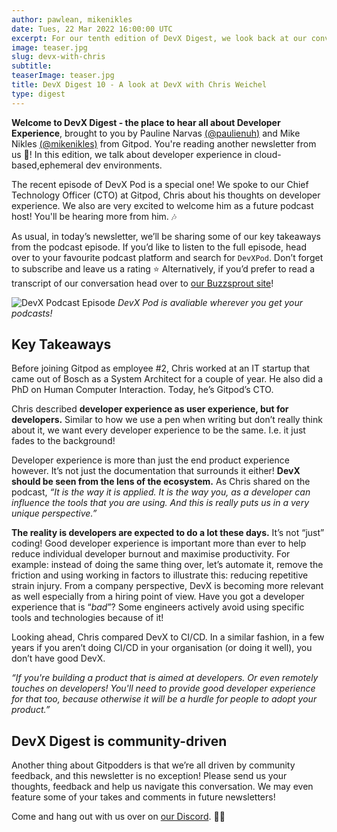```yaml
---
author: pawlean, mikenikles
date: Tues, 22 Mar 2022 16:00:00 UTC
excerpt: For our tenth edition of DevX Digest, we look back at our conversation with Chris Weichel
image: teaser.jpg
slug: devx-with-chris
subtitle:
teaserImage: teaser.jpg
title: DevX Digest 10 - A look at DevX with Chris Weichel
type: digest
---
```


<script context="module">
  export const prerender = true;
</script>

**Welcome to DevX Digest - the place to hear all about Developer Experience**, brought to you by Pauline Narvas [(@paulienuh)](https://twitter.com/paulienuh) and Mike Nikles [(@mikenikles)](https://twitter.com/mikenikles) from Gitpod. You're reading another newsletter from us 🎉! In this edition, we talk about developer experience in cloud-based,ephemeral dev environments.

The recent episode of DevX Pod is a special one! We spoke to our Chief Technology Officer (CTO) at Gitpod, Chris about his thoughts on developer experience. We also are very excited to welcome him as a future podcast host! You'll be hearing more from him. 🎶

As usual, in today’s newsletter, we’ll be sharing some of our key takeaways from the podcast episode. If you’d like to listen to the full episode, head over to your favourite podcast platform and search for `DevXPod`. Don’t forget to subscribe and leave us a rating ⭐️ Alternatively, if you’d prefer to read a transcript of our conversation head over to [our Buzzsprout site](https://devxpod.buzzsprout.com)!

![DevX Podcast Episode ](../../../static/images/blog/devx-with-chris/podcast.png)
_DevX Pod is avaliable wherever you get your podcasts!_

## Key Takeaways

Before joining Gitpod as employee #2, Chris worked at an IT startup that came out of Bosch as a System Architect for a couple of year. He also did a PhD on Human Computer Interaction. Today, he’s Gitpod’s CTO.

Chris described **developer experience as user experience, but for developers.** Similar to how we use a pen when writing but don’t really think about it, we want every developer experience to be the same. I.e. it just fades to the background!

Developer experience is more than just the end product experience however. It’s not just the documentation that surrounds it either! **DevX should be seen from the lens of the ecosystem.** As Chris shared on the podcast, _“It is the way it is applied. It is the way you, as a developer can influence the tools that you are using. And this is really puts us in a very unique perspective.”_

**The reality is developers are expected to do a lot these days.** It’s not “just” coding! Good developer experience is important more than ever to help reduce individual developer burnout and maximise productivity. For example: instead of doing the same thing over, let’s automate it, remove the friction and using working in factors to illustrate this: reducing repetitive strain injury. From a company perspective, DevX is becoming more relevant as well especially from a hiring point of view. Have you got a developer experience that is “_bad_”? Some engineers actively avoid using specific tools and technologies because of it!

Looking ahead, Chris compared DevX to CI/CD. In a similar fashion, in a few years if you aren’t doing CI/CD in your organisation (or doing it well), you don’t have good DevX.

_“If you're building a product that is aimed at developers. Or even remotely touches on developers! You'll need to provide good developer experience for that too, because otherwise it will be a hurdle for people to adopt your product.”_

## DevX Digest is community-driven

Another thing about Gitpodders is that we’re all driven by community feedback, and this newsletter is no exception! Please send us your thoughts, feedback and help us navigate this conversation. We may even feature some of your takes and comments in future newsletters!

Come and hang out with us over on [our Discord](https://www.gitpod.io/chat). 👋🏼
